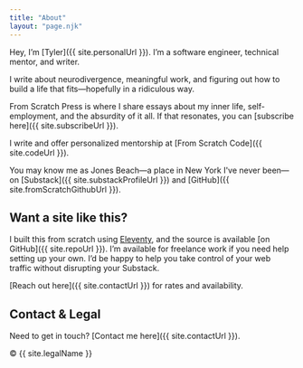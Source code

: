 ```yaml
---
title: "About"
layout: "page.njk"
---
```


Hey, I’m [Tyler]({{ site.personalUrl }}). I’m a software engineer, technical mentor, and writer.

I write about neurodivergence, meaningful work, and figuring out how to build a life that fits—hopefully in a ridiculous way.

From Scratch Press is where I share essays about my inner life, self-employment, and the absurdity of it all. If that resonates, you can [subscribe here]({{ site.subscribeUrl }}).

I write and offer personalized mentorship at [From Scratch Code]({{ site.codeUrl }}).

You may know me as Jones Beach—a place in New York I've never been—on [Substack]({{ site.substackProfileUrl }}) and [GitHub]({{ site.fromScratchGithubUrl }}).

## Want a site like this?

I built this from scratch using [Eleventy](https://www.11ty.dev/), and the source is available [on GitHub]({{ site.repoUrl }}). I’m available for freelance work if you need help setting up your own. I’d be happy to help you take control of your web traffic without disrupting your Substack.

[Reach out here]({{ site.contactUrl }}) for rates and availability.

## Contact & Legal

Need to get in touch? [Contact me here]({{ site.contactUrl }}).

&copy; <span id="year"></span> {{ site.legalName }}

<script>
  document.getElementById("year").textContent = new Date().getFullYear();
</script>
